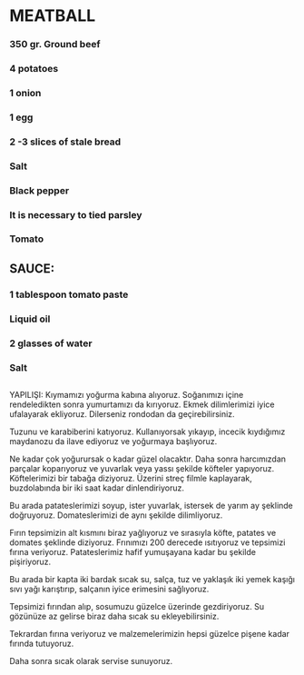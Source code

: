 
# MEATBALL


 
### 350 gr. Ground beef
### 4 potatoes
### 1 onion
### 1 egg
### 2 -3 slices of stale bread
### Salt
### Black pepper
### It is necessary to tied parsley
### Tomato
## SAUCE:
### 1 tablespoon tomato paste
### Liquid oil
### 2 glasses of water
### Salt
### 
### 
### 
###  
### 
### 
### 
## 
### 
### 
### 
### 






YAPILIŞI:
Kıymamızı yoğurma kabına alıyoruz. Soğanımızı içine rendeledikten sonra yumurtamızı da kırıyoruz. Ekmek dilimlerimizi iyice ufalayarak ekliyoruz. Dilerseniz rondodan da geçirebilirsiniz.



  


Tuzunu ve karabiberini katıyoruz. Kullanıyorsak yıkayıp, incecik kıydığımız maydanozu da ilave ediyoruz ve yoğurmaya başlıyoruz.

Ne kadar çok yoğurursak o kadar güzel olacaktır. Daha sonra harcımızdan parçalar koparıyoruz ve yuvarlak veya yassı şekilde köfteler yapıyoruz. Köftelerimizi bir tabağa diziyoruz. Üzerini streç filmle kaplayarak, buzdolabında bir iki saat kadar dinlendiriyoruz.

Bu arada patateslerimizi soyup, ister yuvarlak, istersek de yarım ay şeklinde doğruyoruz. Domateslerimizi de aynı şekilde dilimliyoruz.

Fırın tepsimizin alt kısmını biraz yağlıyoruz ve sırasıyla köfte, patates ve domates şeklinde diziyoruz. Frınımızı 200 derecede ısıtıyoruz ve tepsimizi fırına veriyoruz. Patateslerimiz hafif yumuşayana kadar bu şekilde pişiriyoruz.

Bu arada bir kapta iki bardak sıcak su, salça, tuz ve yaklaşık iki yemek kaşığı sıvı yağı karıştırıp, salçanın iyice erimesini sağlıyoruz.

Tepsimizi fırından alıp, sosumuzu güzelce üzerinde gezdiriyoruz. Su gözünüze az gelirse biraz daha sıcak su ekleyebilirsiniz.

Tekrardan fırına veriyoruz ve malzemelerimizin hepsi güzelce pişene kadar fırında tutuyoruz.

Daha sonra sıcak olarak servise sunuyoruz.
